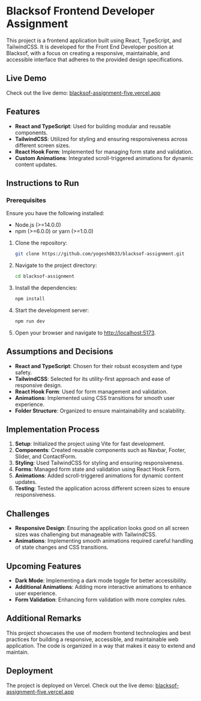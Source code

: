 # Blacksof Frontend Developer Assignment

This project is a frontend application built using React, TypeScript, and TailwindCSS. It is developed for the Front End Developer position at Blacksof, with a focus on creating a responsive, maintainable, and accessible interface that adheres to the provided design specifications.

## Live Demo

Check out the live demo: [blacksof-assignment-five.vercel.app](https://blacksof-assignment-five.vercel.app)

## Features

- **React and TypeScript**: Used for building modular and reusable components.
- **TailwindCSS**: Utilized for styling and ensuring responsiveness across different screen sizes.
- **React Hook Form**: Implemented for managing form state and validation.
- **Custom Animations**: Integrated scroll-triggered animations for dynamic content updates.


## Instructions to Run

### Prerequisites

Ensure you have the following installed:

- Node.js (>=14.0.0)
- npm (>=6.0.0) or yarn (>=1.0.0)

1. Clone the repository:

    ```bash
    git clone https://github.com/yogesh8633/blacksof-assignment.git
    ```

2. Navigate to the project directory:

    ```bash
    cd blacksof-assignment
    ```

3. Install the dependencies:

    ```bash
    npm install
    ```

4. Start the development server:

    ```bash
    npm run dev
    ```

5. Open your browser and navigate to [http://localhost:5173](http://localhost:5173).


## Assumptions and Decisions

- **React and TypeScript**: Chosen for their robust ecosystem and type safety.
- **TailwindCSS**: Selected for its utility-first approach and ease of responsive design.
- **React Hook Form**: Used for form management and validation.
- **Animations**: Implemented using CSS transitions for smooth user experience.
- **Folder Structure**: Organized to ensure maintainability and scalability.

## Implementation Process

1. **Setup**: Initialized the project using Vite for fast development.
2. **Components**: Created reusable components such as Navbar, Footer, Slider, and ContactForm.
3. **Styling**: Used TailwindCSS for styling and ensuring responsiveness.
4. **Forms**: Managed form state and validation using React Hook Form.
5. **Animations**: Added scroll-triggered animations for dynamic content updates.
6. **Testing**: Tested the application across different screen sizes to ensure responsiveness.

## Challenges

- **Responsive Design**: Ensuring the application looks good on all screen sizes was challenging but manageable with TailwindCSS.
- **Animations**: Implementing smooth animations required careful handling of state changes and CSS transitions.

## Upcoming Features

- **Dark Mode**: Implementing a dark mode toggle for better accessibility.
- **Additional Animations**: Adding more interactive animations to enhance user experience.
- **Form Validation**: Enhancing form validation with more complex rules.

## Additional Remarks

This project showcases the use of modern frontend technologies and best practices for building a responsive, accessible, and maintainable web application. The code is organized in a way that makes it easy to extend and maintain.

## Deployment

The project is deployed on Vercel. Check out the live demo: [blacksof-assignment-five.vercel.app](https://blacksof-assignment-five.vercel.app)

